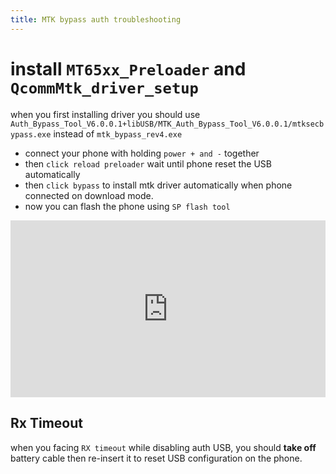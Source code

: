 ```yaml
---
title: MTK bypass auth troubleshooting
---
```


# install `MT65xx_Preloader` and `QcommMtk_driver_setup`

when you first installing driver you should use `Auth_Bypass_Tool_V6.0.0.1+libUSB/MTK_Auth_Bypass_Tool_V6.0.0.1/mtksecbypass.exe` instead of `mtk_bypass_rev4.exe`

- connect your phone with holding `power + and -` together
- then `click reload preloader` wait until phone reset the USB automatically
- then `click bypass` to install mtk driver automatically when phone connected on download mode.
- now you can flash the phone using `SP flash tool`

<!-- [video tutorial](https://www.youtube.com/watch?v=qRue5C1Drmw) -->

<style>.embed-container { position: relative; padding-bottom: 56.25%; height: 0; overflow: hidden; max-width: 100%; } .embed-container iframe, .embed-container object, .embed-container embed { position: absolute; top: 0; left: 0; width: 100%; height: 100%; }</style><div class='embed-container'><iframe src='https://www.youtube.com/embed/qRue5C1Drmw' frameborder='0' allowfullscreen></iframe></div>

## Rx Timeout

when you facing `RX timeout` while disabling auth USB, you should **take off** battery cable then re-insert it to reset USB configuration on the phone.